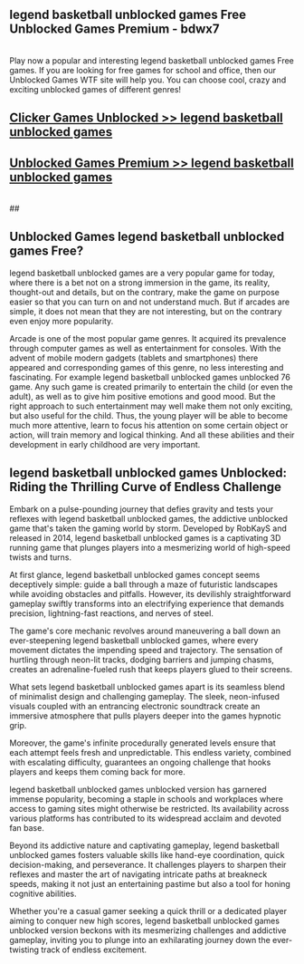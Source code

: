 ## legend basketball unblocked games Free Unblocked Games Premium - bdwx7 <br>
<br>
Play now a popular and interesting legend basketball unblocked games Free games. If you are looking for free games for school and office, then our Unblocked Games WTF site will help you. You can choose cool, crazy and exciting unblocked games of different genres!


##  [Clicker Games Unblocked >> legend basketball unblocked games](http://freeplayer.one?title=legend_basketball_unblocked_games&ref=05)

##  [Unblocked Games Premium >> legend basketball unblocked games](http://freeplayer.one?title=legend_basketball_unblocked_games&ref=05)
  <br>
  ##



## Unblocked Games legend basketball unblocked games Free?

legend basketball unblocked games are a very popular game for today, where there is a bet not on a strong immersion in the game, its reality, thought-out and details, but on the contrary, make the game on purpose easier so that you can turn on and not understand much. But if arcades are simple, it does not mean that they are not interesting, but on the contrary even enjoy more popularity.

Arcade is one of the most popular game genres. It acquired its prevalence through computer games as well as entertainment for consoles. With the advent of mobile modern gadgets (tablets and smartphones) there appeared and corresponding games of this genre, no less interesting and fascinating. For example legend basketball unblocked games unblocked 76 game. Any such game is created primarily to entertain the child (or even the adult), as well as to give him positive emotions and good mood. But the right approach to such entertainment may well make them not only exciting, but also useful for the child. Thus, the young player will be able to become much more attentive, learn to focus his attention on some certain object or action, will train memory and logical thinking. And all these abilities and their development in early childhood are very important.

##  legend basketball unblocked games Unblocked: Riding the Thrilling Curve of Endless Challenge

Embark on a pulse-pounding journey that defies gravity and tests your reflexes with legend basketball unblocked games, the addictive unblocked game that's taken the gaming world by storm. Developed by RobKayS and released in 2014, legend basketball unblocked games is a captivating 3D running game that plunges players into a mesmerizing world of high-speed twists and turns.

At first glance, legend basketball unblocked games concept seems deceptively simple: guide a ball through a maze of futuristic landscapes while avoiding obstacles and pitfalls. However, its devilishly straightforward gameplay swiftly transforms into an electrifying experience that demands precision, lightning-fast reactions, and nerves of steel.

The game's core mechanic revolves around maneuvering a ball down an ever-steepening legend basketball unblocked games, where every movement dictates the impending speed and trajectory. The sensation of hurtling through neon-lit tracks, dodging barriers and jumping chasms, creates an adrenaline-fueled rush that keeps players glued to their screens.

What sets legend basketball unblocked games apart is its seamless blend of minimalist design and challenging gameplay. The sleek, neon-infused visuals coupled with an entrancing electronic soundtrack create an immersive atmosphere that pulls players deeper into the games hypnotic grip.

Moreover, the game's infinite procedurally generated levels ensure that each attempt feels fresh and unpredictable. This endless variety, combined with escalating difficulty, guarantees an ongoing challenge that hooks players and keeps them coming back for more.

legend basketball unblocked games unblocked version has garnered immense popularity, becoming a staple in schools and workplaces where access to gaming sites might otherwise be restricted. Its availability across various platforms has contributed to its widespread acclaim and devoted fan base.

Beyond its addictive nature and captivating gameplay, legend basketball unblocked games fosters valuable skills like hand-eye coordination, quick decision-making, and perseverance. It challenges players to sharpen their reflexes and master the art of navigating intricate paths at breakneck speeds, making it not just an entertaining pastime but also a tool for honing cognitive abilities.

Whether you're a casual gamer seeking a quick thrill or a dedicated player aiming to conquer new high scores, legend basketball unblocked games unblocked version beckons with its mesmerizing challenges and addictive gameplay, inviting you to plunge into an exhilarating journey down the ever-twisting track of endless excitement.
